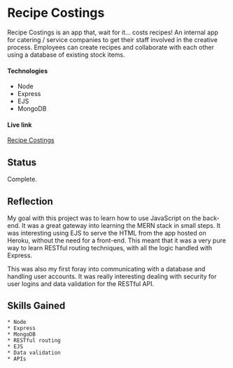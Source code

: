 # Recipe Costings

Recipe Costings is an app that, wait for it… costs recipes! An internal app for catering / service companies to get their staff involved in the creative process. Employees can create recipes and collaborate with each other using a database of existing stock items.

#### Technologies

- Node
- Express
- EJS
- MongoDB

#### Live link

[Recipe Costings](https://recipe-costings.herokuapp.com/)

## Status

Complete.

## Reflection

My goal with this project was to learn how to use JavaScript on the back-end. It was a great gateway into learning the MERN stack in small steps. It was interesting using EJS to serve the HTML from the app hosted on Heroku, without the need for a front-end. This meant that it was a very pure way to learn RESTful routing techniques, with all the logic handled with Express.

This was also my first foray into communicating with a database and handling user accounts. It was really interesting dealing with security for user logins and data validation for the RESTful API.

## Skills Gained

    * Node
    * Express
    * MongoDB
    * RESTful routing
    * EJS
    * Data validation
    * APIs